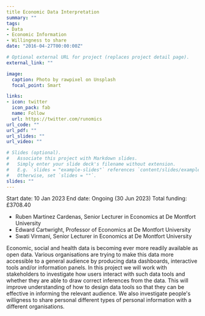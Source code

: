 ```yaml
---
title Economic Data Interpretation
summary: ""
tags:
- Data
- Economic Information
- Willingness to share 
date: "2016-04-27T00:00:00Z"

# Optional external URL for project (replaces project detail page).
external_link: ""

image:
  caption: Photo by rawpixel on Unsplash
  focal_point: Smart

links:
- icon: twitter
  icon_pack: fab
  name: Follow
  url: https://twitter.com/runomics
url_code: ""
url_pdf: ""
url_slides: ""
url_video: ""

# Slides (optional).
#   Associate this project with Markdown slides.
#   Simply enter your slide deck's filename without extension.
#   E.g. `slides = "example-slides"` references `content/slides/example-slides.md`.
#   Otherwise, set `slides = ""`.
slides: ""
---
```

Start date: 10 Jan 2023
End date: Ongoing (30 Jun 2023)
Total funding: £3708.40

- Ruben Martinez Cardenas, Senior Lecturer in Economics at De Montfort University
- Edward Cartwright, Professor of Economics at De Montfort University
- Swati Virmani, Senior Lecturer in Economics at De Montfort University

Economic, social and health data is becoming ever more readily available as open data. Various organisations are trying to make this data more accessible to a general audience by producing data dashboards, interactive tools and/or information panels. In this project we will work with stakeholders to investigate how users interact with such data tools and whether they are able to draw correct inferences from the data. This will improve understanding of how to design data tools so that they can be effective in informing the relevant audience. We also investigate people's willigness to share personal different types of personal information with a different organisations. 
